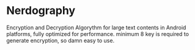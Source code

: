 Nerdography
===========

Encryption and Decryption Algorythm for large text contents in Android platforms, fully optimized for performance. minimum 8 key is required to generate encryption, so damn easy to use.

